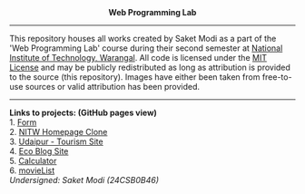 <div align="center"> <b> Web Programming Lab </b> </div>
<hr />
This repository houses all works created by Saket Modi as a part of the 'Web Programming Lab' course during their second semester at <a href="https://www.nitw.ac.in/">National Institute of Technology, Warangal</a>. All code is licensed under the <a href="https://github.com/24CSB0B46-Saket-Modi/web-programming/blob/main/LICENSE">MIT License</a> and may be publicly redistributed as long as attribution is provided to the source (this repository). Images have either been taken from free-to-use sources or valid attribution has been provided.
<hr />
<b> Links to projects: (GitHub pages view) </b><br />
  1. <a href="https://24csb0b46-saket-modi.github.io/web-programming/Form/mainForm.html">Form</a><br />
  2. <a href="https://24csb0b46-saket-modi.github.io/web-programming/Clone%20Homepage/main.html">NITW Homepage Clone</a><br />
  3. <a href="https://24csb0b46-saket-modi.github.io/web-programming/Udaipur/home.html">Udaipur - Tourism Site</a><br />
  4. <a href="https://24csb0b46-saket-modi.github.io/web-programming/Blog%20Site/index.html">Eco Blog Site</a><br />
  5. <a href="https://24csb0b46-saket-modi.github.io/web-programming/Calculator/index.html">Calculator</a><br />
  6. <a href="https://24csb0b46-saket-modi.github.io/web-programming/movieList/index.html">movieList</a><br />
<i>Undersigned: Saket Modi (24CSB0B46)</i>
